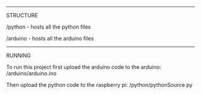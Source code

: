 ________________________________________________________________________________________________________
STRUCTURE

/python - hosts all the python files

/arduino - hosts all the arduino files

________________________________________________________________________________________________________
RUNNING

To run this project first upload the arduino code to the arduino:
/arduino/arduino.ino

Then upload the python code to the raspberry pi:
/python/pythonSource.py